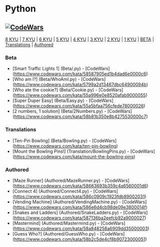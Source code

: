 # Python
## [![CodeWars](https://www.codewars.com/users/adrian.eyre/badges/large)](https://www.codewars.com/users/adrian.eyre "My Honor Badge") #

[8 KYU](#8KYU) | [7 KYU](#7KYU) | [6 KYU](#6KYU) | [5 KYU](#5KYU) | [4 KYU](#4KYU) | [3 KYU](#3KYU) | [2 KYU](#2KYU) | [1 KYU](#1KYU) | [BETA](#BETA) | [Translations](#TRAN) | [Authored](#AUTH)

### <a name="BETA">Beta</a>
* [Smart Traffic Lights 1] (Beta/.py) - [CodeWars] (https://www.codewars.com/kata/58587905ed1b4dad6e0000c6)
* [Who am I?] (Beta/WhoAmI.py) - [CodeWars] (https://www.codewars.com/kata/5799a2d13467dbc64900094b)
* [Who ate the cookie?] (Beta/Cookie.py) - [CodeWars] (https://www.codewars.com/kata/55a996e0e8520afab9000055)
* [Super Duper Easy] (Beta/Easy.py) - [CodeWars] (https://www.codewars.com/kata/55a5bfaa756cfede78000026)
* [2 numbers, 1 solution] (Beta/2Numbers.py) - [CodeWars] (https://www.codewars.com/kata/58b81b350e8b4275530000c7)

### <a name="TRAN">Translations</a>
* [Ten-Pin Bowling] (Beta/Bowling.py) - [CodeWars] (https://www.codewars.com/kata/ten-pin-bowling)
* [Mount the Bowling Pins!] (Translation/BowlingPins.py) - [CodeWars] (https://www.codewars.com/kata/mount-the-bowling-pins)

### <a name="AUTH">Authored</a>
* [Maze Runner] (Authored/MazeRunner.py) - [CodeWars] (https://www.codewars.com/kata/58663693b359c4a6560001d6)
* [Connect 4] (Authored/Connect4.py) - [CodeWars] (https://www.codewars.com/kata/586c0909c1923fdb89002031)
* [Vending Machine] (Authored/VendingMachine.py) - [CodeWars] (https://www.codewars.com/kata/586e6d4cb98de09e3800014f)
* [Snakes and Ladders] (Authored/SnakeLadders.py) - [CodeWars] (https://www.codewars.com/kata/587136ba2eefcb92a9000027)
* [Mastermind] (Authored/Mastermind.py) - [CodeWars] (https://www.codewars.com/kata/58a848258a6909dd35000003)
* [Guess Who?] (Authored/GuessWho.py) - [CodeWars] (https://www.codewars.com/kata/58b2c5de4cf8b90723000051)
